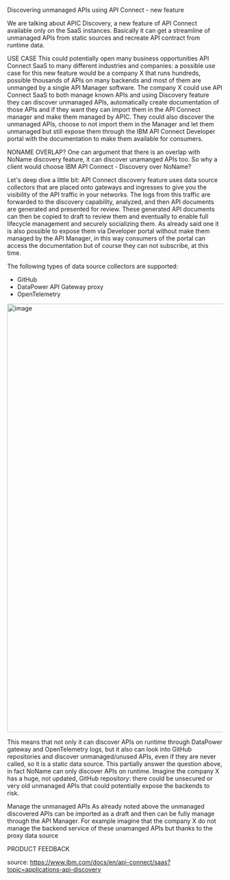   Discovering unmanaged APIs using API Connect - new feature
  
  We are talking about APIC Discovery, a new feature of API Connect available only on the SaaS instances. 
  Basically it can get a streamline of unmanaged APIs from static sources and recreate API contract from runtime data.
  
  USE CASE
  This could potentially open many business opportunities API Connect SaaS to many different industries and companies:
  a possible use case for this new feature would be a company X that runs hundreds, possible thousands of APIs on many backends and most of them are unmanged by a single API Manager software.
  The company X could use API Connect SaaS to both manage known APIs and using Discovery feature they can discover unmanaged APIs, automatically create documentation of those APIs and if they want they can import them in the API Connect manager and make them managed by APIC. They could also discover the unmanaged APIs, choose to not import them in the Manager and let them unmanaged but still expose them
  through the IBM API Connect Developer portal with the documentation to make them available for consumers.
  
  NONAME OVERLAP?
  One can argument that there is an overlap with NoName discovery feature, it can discover unamanged APIs too. So why a client would choose IBM API Connect - Discovery over NoName?
  
  Let's deep dive a little bit:
  API Connect discovery feature uses data source collectors that are placed onto gateways and ingresses to give you the visibility of the API traffic in your networks. 
  The logs from this traffic are forwarded to the discovery capability, analyzed, and then API documents are generated and presented for review. 
  These generated API documents can then be copied to draft to review them and eventually to enable full lifecycle management and securely socializing them. As already said one it is also possible to expose them via Developer portal without make them managed by the API Manager, in this way consumers of the portal can access the documentation but of course they can not subscribe, at this time.
  
  The following types of data source collectors are supported:
  
  - GitHub
  - DataPower API Gateway proxy
  - OpenTelemetry
  
  <img width="998" alt="image" src="https://github.com/APIC-discovery-enablement/apic-discovery-test/assets/150448817/87aec6b9-5383-4d26-9065-eef8abb945f3">
  
  
  This means that not only it can discover APIs on runtime through DataPower gateway and OpenTelemetry logs, but it also can look into GitHub repositories and discover unmanaged/unused APIs, even if they are never called, so it is a static data source.
  This partially answer the question above, in fact NoName can only discover APIs on runtime. Imagine the company X has a huge, not updated, GitHub repository: there could be unsecured or very old unmanaged APIs that could potentially expose the backends to risk.
  
  
  
  Manage the unmanaged APIs
  As already noted above the unmanaged discovered APIs can be imported as a draft and then can be fully manage through the API Manager.
  For example imagine that the company X do not manage the backend service of these unamanged APIs but thanks to the proxy data source
  
  
  
  
  
  PRODUCT FEEDBACK
  
  
  source: https://www.ibm.com/docs/en/api-connect/saas?topic=applications-api-discovery

